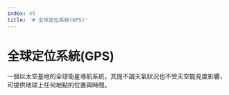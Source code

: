 ```yaml
---
index: 45
title: '# 全球定位系統(GPS)'
---
```

# 全球定位系統(GPS)

一個以太空基地的全球衛星導航系統，其提不論天氣狀況也不受天空能見度影響，可提供地球上任何地點的位置與時間。